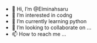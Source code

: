 - 👋 Hi, I’m @Elminahsaru
- 👀 I’m interested in codng
- 🌱 I’m currently learning python
- 💞️ I’m looking to collaborate on ...
- 📫 How to reach me ...

<!---
Elminahsaru/Elminahsaru is a ✨ special ✨ repository because its `README.md` (this file) appears on your GitHub profile.
You can click the Preview link to take a look at your changes.
--->
